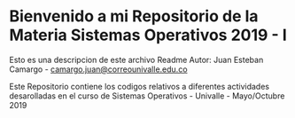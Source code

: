 # Bienvenido a mi Repositorio de la Materia Sistemas Operativos 2019 - I

Esto es una descripcion de este archivo Readme
Autor: Juan Esteban Camargo - camargo.juan@correounivalle.edu.co

Este Repositorio contiene los codigos relativos a diferentes actividades
desarolladas en el curso de Sistemas Operativos - Univalle - Mayo/Octubre 2019
